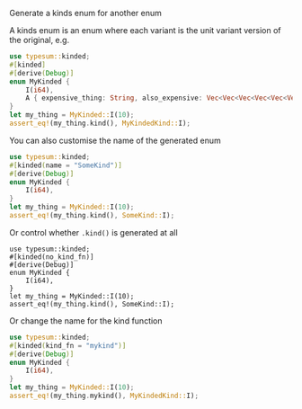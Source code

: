 Generate a kinds enum for another enum

A kinds enum is an enum where each variant is the unit variant version of
the original, e.g.

```rust
use typesum::kinded;
#[kinded]
#[derive(Debug)]
enum MyKinded {
    I(i64),
    A { expensive_thing: String, also_expensive: Vec<Vec<Vec<Vec<Vec<Vec<Vec<String>>>>>>>, },
}
let my_thing = MyKinded::I(10);
assert_eq!(my_thing.kind(), MyKindedKind::I);
```

You can also customise the name of the generated enum

```rust
use typesum::kinded;
#[kinded(name = "SomeKind")]
#[derive(Debug)]
enum MyKinded {
    I(i64),
}
let my_thing = MyKinded::I(10);
assert_eq!(my_thing.kind(), SomeKind::I);
```

Or control whether `.kind()` is generated at all

```rust,compile_fail
use typesum::kinded;
#[kinded(no_kind_fn)]
#[derive(Debug)]
enum MyKinded {
    I(i64),
}
let my_thing = MyKinded::I(10);
assert_eq!(my_thing.kind(), SomeKind::I);
```

Or change the name for the kind function

```rust
use typesum::kinded;
#[kinded(kind_fn = "mykind")]
#[derive(Debug)]
enum MyKinded {
    I(i64),
}
let my_thing = MyKinded::I(10);
assert_eq!(my_thing.mykind(), MyKindedKind::I);
```
